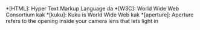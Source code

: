 *[HTML]: Hyper Text Markup Language da
*[W3C]: World Wide Web Consortium kak
*[kuku]: Kuku is World Wide Web kak
*[aperture]: Aperture refers to the opening inside your camera lens that lets light in
